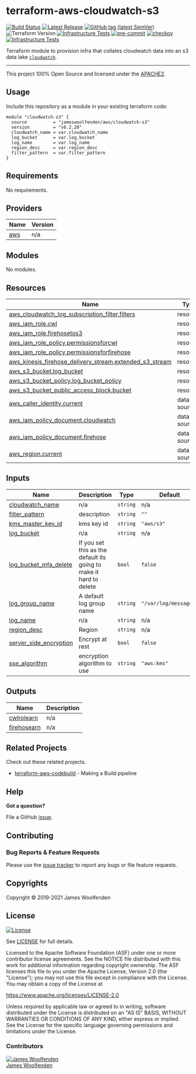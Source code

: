 # terraform-aws-cloudwatch-s3

[![Build Status](https://github.com/JamesWoolfenden/terraform-aws-cloudwatch-s3/workflows/Verify%20and%20Bump/badge.svg?branch=master)](https://github.com/JamesWoolfenden/terraform-aws-cloudwatch-s3)
[![Latest Release](https://img.shields.io/github/release/JamesWoolfenden/terraform-aws-cloudwatch-s3.svg)](https://github.com/JamesWoolfenden/terraform-aws-cloudwatch-s3/releases/latest)
[![GitHub tag (latest SemVer)](https://img.shields.io/github/tag/JamesWoolfenden/terraform-aws-cloudwatch-s3.svg?label=latest)](https://github.com/JamesWoolfenden/terraform-aws-cloudwatch-s3/releases/latest)
![Terraform Version](https://img.shields.io/badge/tf-%3E%3D0.14.0-blue.svg)
[![Infrastructure Tests](https://www.bridgecrew.cloud/badges/github/JamesWoolfenden/terraform-aws-cloudwatch-s3/cis_aws)](https://www.bridgecrew.cloud/link/badge?vcs=github&fullRepo=JamesWoolfenden%2Fterraform-aws-cloudwatch-s3&benchmark=CIS+AWS+V1.2)
[![pre-commit](https://img.shields.io/badge/pre--commit-enabled-brightgreen?logo=pre-commit&logoColor=white)](https://github.com/pre-commit/pre-commit)
[![checkov](https://img.shields.io/badge/checkov-verified-brightgreen)](https://www.checkov.io/)
[![Infrastructure Tests](https://www.bridgecrew.cloud/badges/github/jameswoolfenden/terraform-aws-cloudwatch-s3/general)](https://www.bridgecrew.cloud/link/badge?vcs=github&fullRepo=JamesWoolfenden%2Fterraform-aws-cloudwatch-s3&benchmark=INFRASTRUCTURE+SECURITY)

Terraform module to provision infra that collates cloudwatch data into an s3 data lake [`cloudwatch`](https://aws.amazon.com/cloudwatch/).

---

This project 100% Open Source and licensed under the [APACHE2](LICENSE).

## Usage

Include this repository as a module in your existing terraform code:

```hcl
module "cloudwatch-s3" {
  source          = "jameswoolfenden/aws/cloudwatch-s3"
  version         = "v0.2.20"
  cloudwatch_name = var.cloudwatch_name
  log_bucket      = var.log_bucket
  log_name        = var.log_name
  region_desc     = var.region_desc
  filter_pattern  = var.filter_pattern
}
```

<!-- BEGINNING OF PRE-COMMIT-TERRAFORM DOCS HOOK -->
## Requirements

No requirements.

## Providers

| Name | Version |
|------|---------|
| <a name="provider_aws"></a> [aws](#provider\_aws) | n/a |

## Modules

No modules.

## Resources

| Name | Type |
|------|------|
| [aws_cloudwatch_log_subscription_filter.filters](https://registry.terraform.io/providers/hashicorp/aws/latest/docs/resources/cloudwatch_log_subscription_filter) | resource |
| [aws_iam_role.cwl](https://registry.terraform.io/providers/hashicorp/aws/latest/docs/resources/iam_role) | resource |
| [aws_iam_role.firehosetos3](https://registry.terraform.io/providers/hashicorp/aws/latest/docs/resources/iam_role) | resource |
| [aws_iam_role_policy.permissionsforcwl](https://registry.terraform.io/providers/hashicorp/aws/latest/docs/resources/iam_role_policy) | resource |
| [aws_iam_role_policy.permissionsforfirehose](https://registry.terraform.io/providers/hashicorp/aws/latest/docs/resources/iam_role_policy) | resource |
| [aws_kinesis_firehose_delivery_stream.extended_s3_stream](https://registry.terraform.io/providers/hashicorp/aws/latest/docs/resources/kinesis_firehose_delivery_stream) | resource |
| [aws_s3_bucket.log_bucket](https://registry.terraform.io/providers/hashicorp/aws/latest/docs/resources/s3_bucket) | resource |
| [aws_s3_bucket_policy.log_bucket_policy](https://registry.terraform.io/providers/hashicorp/aws/latest/docs/resources/s3_bucket_policy) | resource |
| [aws_s3_bucket_public_access_block.bucket](https://registry.terraform.io/providers/hashicorp/aws/latest/docs/resources/s3_bucket_public_access_block) | resource |
| [aws_caller_identity.current](https://registry.terraform.io/providers/hashicorp/aws/latest/docs/data-sources/caller_identity) | data source |
| [aws_iam_policy_document.cloudwatch](https://registry.terraform.io/providers/hashicorp/aws/latest/docs/data-sources/iam_policy_document) | data source |
| [aws_iam_policy_document.firehose](https://registry.terraform.io/providers/hashicorp/aws/latest/docs/data-sources/iam_policy_document) | data source |
| [aws_region.current](https://registry.terraform.io/providers/hashicorp/aws/latest/docs/data-sources/region) | data source |

## Inputs

| Name | Description | Type | Default | Required |
|------|-------------|------|---------|:--------:|
| <a name="input_cloudwatch_name"></a> [cloudwatch\_name](#input\_cloudwatch\_name) | n/a | `string` | n/a | yes |
| <a name="input_filter_pattern"></a> [filter\_pattern](#input\_filter\_pattern) | description | `string` | `""` | no |
| <a name="input_kms_master_key_id"></a> [kms\_master\_key\_id](#input\_kms\_master\_key\_id) | kms key id | `string` | `"aws/s3"` | no |
| <a name="input_log_bucket"></a> [log\_bucket](#input\_log\_bucket) | n/a | `string` | n/a | yes |
| <a name="input_log_bucket_mfa_delete"></a> [log\_bucket\_mfa\_delete](#input\_log\_bucket\_mfa\_delete) | If you set this as the default its going to make it hard to delete | `bool` | `false` | no |
| <a name="input_log_group_name"></a> [log\_group\_name](#input\_log\_group\_name) | A default log group name | `string` | `"/var/log/messages"` | no |
| <a name="input_log_name"></a> [log\_name](#input\_log\_name) | n/a | `string` | n/a | yes |
| <a name="input_region_desc"></a> [region\_desc](#input\_region\_desc) | Region | `string` | n/a | yes |
| <a name="input_server_side_encryption"></a> [server\_side\_encryption](#input\_server\_side\_encryption) | Encrypt at rest | `bool` | `false` | no |
| <a name="input_sse_algorithm"></a> [sse\_algorithm](#input\_sse\_algorithm) | encryption algorithm to use | `string` | `"aws:kms"` | no |

## Outputs

| Name | Description |
|------|-------------|
| <a name="output_cwlrolearn"></a> [cwlrolearn](#output\_cwlrolearn) | n/a |
| <a name="output_firehosearn"></a> [firehosearn](#output\_firehosearn) | n/a |
<!-- END OF PRE-COMMIT-TERRAFORM DOCS HOOK -->

## Related Projects

Check out these related projects.

- [terraform-aws-codebuild](https://github.com/jameswoolfenden/terraform-aws-codebuild) - Making a Build pipeline

## Help

**Got a question?**

File a GitHub [issue](https://github.com/jameswoolfenden/terraform-aws-cloudwatch-s3/issues).

## Contributing

### Bug Reports & Feature Requests

Please use the [issue tracker](https://github.com/jameswoolfenden/terraform-aws-cloudwatch-s3/issues) to report any bugs or file feature requests.

## Copyrights

Copyright © 2019-2021 James Woolfenden

## License

[![License](https://img.shields.io/badge/License-Apache%202.0-blue.svg)](https://opensource.org/licenses/Apache-2.0)

See [LICENSE](LICENSE) for full details.

Licensed to the Apache Software Foundation (ASF) under one
or more contributor license agreements. See the NOTICE file
distributed with this work for additional information
regarding copyright ownership. The ASF licenses this file
to you under the Apache License, Version 2.0 (the
"License"); you may not use this file except in compliance
with the License. You may obtain a copy of the License at

<https://www.apache.org/licenses/LICENSE-2.0>

Unless required by applicable law or agreed to in writing,
software distributed under the License is distributed on an
"AS IS" BASIS, WITHOUT WARRANTIES OR CONDITIONS OF ANY
KIND, either express or implied. See the License for the
specific language governing permissions and limitations
under the License.

### Contributors

[![James Woolfenden][jameswoolfenden_avatar]][jameswoolfenden_homepage]<br/>[James Woolfenden][jameswoolfenden_homepage]

[jameswoolfenden_homepage]: https://github.com/jameswoolfenden
[jameswoolfenden_avatar]: https://github.com/jameswoolfenden.png?size=150
[github]: https://github.com/jameswoolfenden
[linkedin]: https://www.linkedin.com/in/jameswoolfenden/
[twitter]: https://twitter.com/JimWoolfenden
[share_twitter]: https://twitter.com/intent/tweet/?text=terraform-aws-cloudwatch-s3&url=https://github.com/jameswoolfenden/terraform-aws-cloudwatch-s3
[share_linkedin]: https://www.linkedin.com/shareArticle?mini=true&title=terraform-aws-cloudwatch-s3&url=https://github.com/jameswoolfenden/terraform-aws-cloudwatch-s3
[share_reddit]: https://reddit.com/submit/?url=https://github.com/jameswoolfenden/terraform-aws-cloudwatch-s3
[share_facebook]: https://facebook.com/sharer/sharer.php?u=https://github.com/jameswoolfenden/terraform-aws-cloudwatch-s3
[share_email]: mailto:?subject=terraform-aws-cloudwatch-s3&body=https://github.com/jameswoolfenden/terraform-aws-cloudwatch-s3
